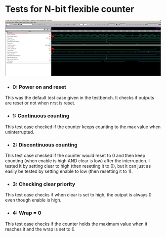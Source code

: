 # Tests for N-bit flexible counter
![Test 0: Power on and Reset](n-bit-counter-waveform.png)

- ### 0: Power on and reset
This was the default test case given in the testbench. It checks if outputs are reset or not when nrst is reset.

- ### 1: Continuous counting
This test case checked if the counter keeps counting to the max value when uninterrupted.

- ### 2: Discontinuous counting
This test case checked if the counter would reset to 0 and then keep counting (when enable is high AND clear is low) after the interruption. I tested it by setting clear to high (then resetting it to 0), but it can just
as easily be tested by setting enable to low (then resetting it to 1).

- ### 3: Checking clear priority
This test case checks if when clear is set to high, the output is always 0 even though enable is high.

- ### 4: Wrap = 0
This test case checks if the counter holds the maximum value when it reaches it and the wrap is set to 0.
